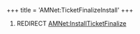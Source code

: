 +++
title = 'AMNet:TicketFinalizeInstall'
+++

1.  REDIRECT
    [AMNet:InstallTicketFinalize](AMNet:InstallTicketFinalize "wikilink")